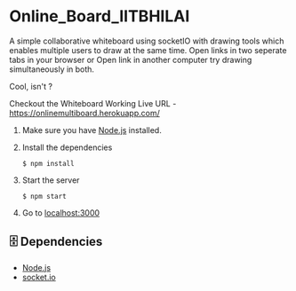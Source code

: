# Online_Board_IITBHILAI

A simple collaborative whiteboard using socketIO with drawing tools which enables multiple users to draw at the same time. Open links in two seperate tabs in your browser or Open link in another computer try drawing simultaneously in both.

Cool, isn't ?

Checkout the Whiteboard Working Live URL -https://onlinemultiboard.herokuapp.com/







1. Make sure you have [Node.js](https://nodejs.org/) installed.


2. Install the dependencies

    ```
    $ npm install
    ```
    
3. Start the server

    ```
    $ npm start
    ```

4. Go to [localhost:3000](http://localhost:3000/)


## 🗄 Dependencies

- [Node.js](https://nodejs.org/)
- [socket.io](http://socket.io/)

